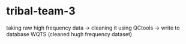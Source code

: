 # tribal-team-3
taking raw high frequency data → cleaning it using QCtools → write to database WQTS (cleaned hugh frequency dataset)
